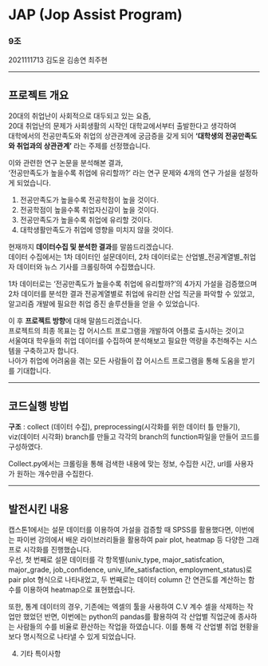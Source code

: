  # JAP (Jop Assist Program) 
 
 ### 9조 
 2021111713 김도윤
 김송연
 최주현

----------------------------------------------------------


## 프로젝트 개요     

20대의 취업난이 사회적으로 대두되고 있는 요즘,             
20대 취업난의 문제가 사회생활의 시작인 대학교에서부터 출발한다고 생각하여       
대학에서의 전공만족도와 취업의 상관관계에 궁금증을 갖게 되어 **‘대학생의 전공만족도와 취업과의 상관관계’** 라는 주제를 선정했습니다.   

이와 관련한 연구 논문을 분석해본 결과,        
‘전공만족도가 높을수록 취업에 유리할까?’ 라는 연구 문제와 4개의 연구 가설을 설정하게 되었습니다.        

  1. 전공만족도가 높을수록 전공학점이 높을 것이다.  
  2. 전공학점이 높을수록 취업자신감이 높을 것이다.
  3. 전공만족도가 높을수록 취업에 유리할 것이다.
  4. 대학생활만족도가 취업에 영향을 미치지 않을 것이다.


현재까지 **데이터수집 및 분석한 결과**를 말씀드리겠습니다.     
데이터 수집에서는 1차 데이터인 설문데이터, 2차 데이터로는 산업별_전공계열별_취업자 데이터와 뉴스 기사를 크롤링하여 수집했습니다.      

1차 데이터로는 ‘전공만족도가 높을수록 취업에 유리할까?’의 4가지 가설을 검증했으며       
2차 데이터를 분석한 결과 전공계열별로 취업에 유리한 산업 직군을 파악할 수 있었고,       
알고리즘 개발에 필요한 취업 증진 솔루션들을 얻을 수 있었습니다.            

이 후 **프로젝트 방향**에 대해 말씀드리겠습니다.        
프로젝트의 최종 목표는 잡 어시스트 프로그램을 개발하여 어플로 출시하는 것이고       
서울여대 학우들의 취업 데이터를 수집하여 분석해보고 필요한 역량을 추천해주는 시스템을 구축하고자 합니다.      
나아가 취업에 어려움을 겪는 모든 사람들이 잡 어시스트 프로그램을 통해 도움을 받기를 기대합니다.      



-----------------------


## 코드실행 방법

**구조** : collect (데이터 수집), preprocessing(시각화를 위한 데이터 틀 만들기), viz(데이터 시각화) branch를 만들고 각각의 branch의 function파일을 만들어 코드를 구성하였다. 

Collect.py에서는 크롤링을 통해 검색한 내용에 맞는 정보, 수집한 시간, url를 사용자가 원하는 개수만큼 수집한다.


-------------------


## 발전시킨 내용

캡스톤1에서는 설문 데이터를 이용하여 가설을 검증할 때 SPSS를 활용했다면, 이번에는 파이썬 강의에서 배운 라이브러리들을 활용하여 pair plot, heatmap 등 다양한 그래프로 시각화를 진행했습니다.      
우선, 첫 번째로 설문 데이터를 각 항목별(univ_type, major_satisfcation, major_grade, job_confidence, univ_life_satisfaction, employment_status)로 pair plot 형식으로 나타내었고, 두 번째로는 데이터 column 간 연관도를 계산하는 함수를 이용하여 heatmap으로 표현했습니다. 

또한, 통계 데이터의 경우, 기존에는 엑셀의 툴을 사용하여 C.V 계수 셀을 삭제하는 작업만 했었던 반면, 이번에는 python의 pandas를 활용하여 각 산업별 직업군에 종사하는 사람들의 수를 비율로 환산하는 작업을 하였습니다. 이를 통해 각 산업별 취업 현황을 보다 명시적으로 나타낼 수 있게 되었습니다.



4. 기타 특이사항


